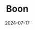 ---  
layout: startup_page  
title: "Boon"  
id: "getboon.ai"  
permalink: "/boongetboon.ai07172024/"  
website: "https://getboon.ai/"  
funding_round: "Series A"  
funding_amount: "$5M"  
investors: "Roca Group Ventures"  
about: "Boon provides AI-enabled WaterIoT platform and drinking water refilling solutions, helping organizations eliminate plastic bottles and monitor water quality in real-time. Their patented technology offers cost-effective sustainable hydration solutions for various sectors, including hospitality, offices, and healthcare."  
markets: "WaterTech, Software Development"  
hq: "San Mateo, California, United States"  
founded_year: "2015"  
linkedin: "https://www.linkedin.com/company/boon-technologies-inc"  
twitter: "http://twitter.com/Go_Boon"  
instagram: ""  
facebook: "http://www.facebook.com/goboon.co"  
crunchbase: "https://www.crunchbase.com/organization/boon-2"  
pitchbook: "https://pitchbook.com/profiles/company/571613-23"  

date_display: "17-Jul-2024"  
date: "2024-07-17"

# SEO Optimization  
meta_title: "Boon - Series A Funding ($5M)"  
meta_description: "Boon, Boon provides AI-enabled WaterIoT platform and drinking water refilling solutions, helping organizations eliminate plastic bottles and monitor water q..."  
meta_keywords: "Boon, WaterTech, Software Development, Series A funding"  
canonical_url: "https://startup.projectstartups.com/boongetboon.ai07172024/"  
---